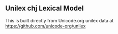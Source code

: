 Unilex chj Lexical Model
----------------------

This is built directly from Unicode.org unilex data at
https://github.com/unicode-org/unilex
